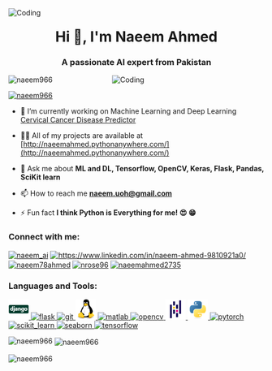 
<img align="right" alt="Coding" width="1000" src="https://i.pinimg.com/originals/75/02/25/7502258841e30f0455250de9873f5e30.jpg">
<h1 align="center">Hi 👋, I'm Naeem Ahmed</h1>
<h3 align="center">A passionate AI expert from Pakistan</h3>


<img align="right" alt="Coding" width="300" src="https://cdn.dribbble.com/users/1791775/screenshots/6832881/___.gif">

<p align="left"> <img src="https://komarev.com/ghpvc/?username=naeem966&label=Profile%20views&color=0e75b6&style=flat" alt="naeem966" /> </p>

<p align="left"> <a href="https://github.com/ryo-ma/github-profile-trophy"><img src="https://github-profile-trophy.vercel.app/?username=naeem966" alt="naeem966" /></a> </p>

- 🔭 I’m currently working on Machine Learning and Deep Learning [Cervical Cancer Disease Predictor](http://naeemahmed.pythonanywhere.com/)

- 👨‍💻 All of my projects are available at [http://naeemahmed.pythonanywhere.com/](http://naeemahmed.pythonanywhere.com/)

- 💬 Ask me about **ML and DL, Tensorflow, OpenCV, Keras, Flask, Pandas, SciKit learn**

- 📫 How to reach me **naeem.uoh@gmail.com**

- ⚡ Fun fact **I think Python is Everything for me! 😍 😁**


<h3 align="left">Connect with me:</h3>
<p align="left">
<a href="https://twitter.com/naeem_ai" target="blank"><img align="center" src="https://raw.githubusercontent.com/rahuldkjain/github-profile-readme-generator/master/src/images/icons/Social/twitter.svg" alt="naeem_ai" height="30" width="40" /></a>
<a href="https://linkedin.com/in/https://www.linkedin.com/in/naeem-ahmed-9810921a0/" target="blank"><img align="center" src="https://raw.githubusercontent.com/rahuldkjain/github-profile-readme-generator/master/src/images/icons/Social/linked-in-alt.svg" alt="https://www.linkedin.com/in/naeem-ahmed-9810921a0/" height="30" width="40" /></a>
<a href="https://kaggle.com/naeem78ahmed" target="blank"><img align="center" src="https://raw.githubusercontent.com/rahuldkjain/github-profile-readme-generator/master/src/images/icons/Social/kaggle.svg" alt="naeem78ahmed" height="30" width="40" /></a>
<a href="https://fb.com/nrose96" target="blank"><img align="center" src="https://raw.githubusercontent.com/rahuldkjain/github-profile-readme-generator/master/src/images/icons/Social/facebook.svg" alt="nrose96" height="30" width="40" /></a>
<a href="https://instagram.com/naeemahmed2735" target="blank"><img align="center" src="https://raw.githubusercontent.com/rahuldkjain/github-profile-readme-generator/master/src/images/icons/Social/instagram.svg" alt="naeemahmed2735" height="30" width="40" /></a>
</p>

<h3 align="left">Languages and Tools:</h3>
<p align="left"> <a href="https://www.djangoproject.com/" target="_blank" rel="noreferrer"> <img src="https://raw.githubusercontent.com/devicons/devicon/master/icons/django/django-original.svg" alt="django" width="40" height="40"/> </a> <a href="https://flask.palletsprojects.com/" target="_blank" rel="noreferrer"> <img src="https://www.vectorlogo.zone/logos/pocoo_flask/pocoo_flask-icon.svg" alt="flask" width="40" height="40"/> </a> <a href="https://git-scm.com/" target="_blank" rel="noreferrer"> <img src="https://www.vectorlogo.zone/logos/git-scm/git-scm-icon.svg" alt="git" width="40" height="40"/> </a> <a href="https://www.linux.org/" target="_blank" rel="noreferrer"> <img src="https://raw.githubusercontent.com/devicons/devicon/master/icons/linux/linux-original.svg" alt="linux" width="40" height="40"/> </a> <a href="https://www.mathworks.com/" target="_blank" rel="noreferrer"> <img src="https://upload.wikimedia.org/wikipedia/commons/2/21/Matlab_Logo.png" alt="matlab" width="40" height="40"/> </a> <a href="https://opencv.org/" target="_blank" rel="noreferrer"> <img src="https://www.vectorlogo.zone/logos/opencv/opencv-icon.svg" alt="opencv" width="40" height="40"/> </a> <a href="https://pandas.pydata.org/" target="_blank" rel="noreferrer"> <img src="https://raw.githubusercontent.com/devicons/devicon/2ae2a900d2f041da66e950e4d48052658d850630/icons/pandas/pandas-original.svg" alt="pandas" width="40" height="40"/> </a> <a href="https://www.python.org" target="_blank" rel="noreferrer"> <img src="https://raw.githubusercontent.com/devicons/devicon/master/icons/python/python-original.svg" alt="python" width="40" height="40"/> </a> <a href="https://pytorch.org/" target="_blank" rel="noreferrer"> <img src="https://www.vectorlogo.zone/logos/pytorch/pytorch-icon.svg" alt="pytorch" width="40" height="40"/> </a> <a href="https://scikit-learn.org/" target="_blank" rel="noreferrer"> <img src="https://upload.wikimedia.org/wikipedia/commons/0/05/Scikit_learn_logo_small.svg" alt="scikit_learn" width="40" height="40"/> </a> <a href="https://seaborn.pydata.org/" target="_blank" rel="noreferrer"> <img src="https://seaborn.pydata.org/_images/logo-mark-lightbg.svg" alt="seaborn" width="40" height="40"/> </a> <a href="https://www.tensorflow.org" target="_blank" rel="noreferrer"> <img src="https://www.vectorlogo.zone/logos/tensorflow/tensorflow-icon.svg" alt="tensorflow" width="40" height="40"/> </a> </p>

<p><img align="left" src="https://github-readme-stats.vercel.app/api/top-langs?username=naeem966&show_icons=true&locale=en&layout=compact" alt="naeem966" /></p>

<p>&nbsp;<img align="center" src="https://github-readme-stats.vercel.app/api?username=naeem966&show_icons=true&locale=en" alt="naeem966" /></p>

<p><img align="center" src="https://github-readme-streak-stats.herokuapp.com/?user=naeem966&" alt="naeem966" /></p>
